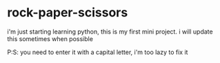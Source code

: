 # rock-paper-scissors
i'm just starting learning python, this is my first mini project. i will update this sometimes when possible

P:S: you need to enter it with a capital letter, i'm too lazy to fix it
